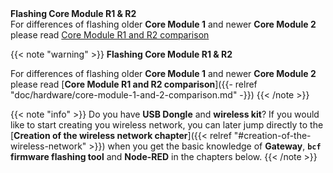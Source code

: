 <div class="alert alert-warning note" role="alert">
  <span class="glyphicon glyphicon-hand-up note-icon"></span>
  <div class="note-content">
      <strong>Flashing Core Module R1 & R2</strong><br>
      For differences of flashing older <strong>Core Module 1</strong> and newer <strong>Core Module 2</strong> please read <a href="doc/hardware/core-module-1-and-2-comparison/">Core Module R1 and R2 comparison</a>
  </div>
</div>

{{< note "warning" >}}
**Flashing Core Module R1 & R2**<br />

For differences of flashing older **Core Module 1** and newer **Core Module 2** please read
[**Core Module R1 and R2 comparison**]({{- relref "doc/hardware/core-module-1-and-2-comparison.md" -}})
{{< /note >}}


{{< note "info" >}}
Do you have **USB Dongle** and **wireless kit**? If you would like to start creating you wireless network, you can later jump directly to the [**Creation of the wireless network chapter**]({{< relref "#creation-of-the-wireless-network" >}}) when you get the basic knowledge of **Gateway**, **`bcf` firmware flashing tool** and **Node-RED** in the chapters below.
{{< /note >}}
